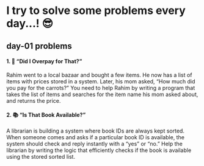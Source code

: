 # I try to solve some problems every day...! 😎

## day-01 problems

#### 1. 🛒 “Did I Overpay for That?”

Rahim went to a local bazaar and bought a few items. He now has a list of items with prices stored in a system. Later, his mom asked, “How much did you pay for the carrots?”
You need to help Rahim by writing a program that takes the list of items and searches for the item name his mom asked about, and returns the price.

#### 2. 📚 “Is That Book Available?”

A librarian is building a system where book IDs are always kept sorted. When someone comes and asks if a particular book ID is available, the system should check and reply instantly with a “yes” or “no.”
Help the librarian by writing the logic that efficiently checks if the book is available using the stored sorted list.
